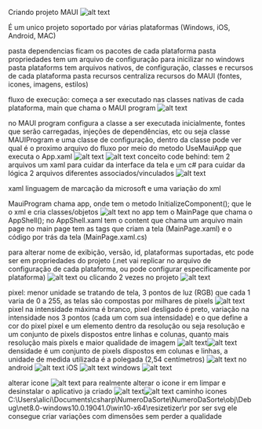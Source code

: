 Criando projeto MAUI
![alt text](image.png)

É um unico projeto soportado por várias plataformas (Windows, iOS, Android, MAC)

pasta dependencias ficam os pacotes de cada plataforma
pasta propriedades tem um arquivo de configuração para inicilizar no windows
pasta plataforms tem arquivos nativos, de configuração, classes e recursos de cada plataforma
pasta recursos centraliza recursos do MAUI (fontes, icones, imagens, estilos)

fluxo de execução: começa a ser executado nas classes nativas de cada plataforma, main que chama o MAUI program
![alt text](image-1.png)

no MAUI program configura a classe a ser executada inicialmente, fontes que serão carregadas, injeções de dependências, etc
ou seja classe MAUIProgram e uma classe de configuração, dentro da classe pode ver qual é o proximo arquivo do fluxo por meio do metodo UseMauiApp que executa o App.xaml
![alt text](image-2.png)
![alt text](image-3.png)
conceito code behind: tem 2 arquivos um xaml para cuidar da interface da tela e um c# para cuidar da lógica
2 arquivos diferentes associados/vinculados
![alt text](image-4.png)

xaml linguagem de marcação da microsoft e uma variação do xml

MauiProgram chama app, onde tem o metodo InitializeComponent(); que le o xml e cria classes/objetos 
![alt text](image-5.png)
no app tem o MainPage que chama o AppShell(); no AppShell.xaml tem o content que chama um arquivo main page
no main page tem as tags que criam a tela (MainPage.xaml) e o código por trás da tela (MainPage.xaml.cs)

para alterar nome de exibição, versão, id, plataformas suportadas, etc pode ser em propriedades do projeto (.net vai replicar no arquivo de configuração de cada plataforma, ou pode configurar especificamente por plataforma)
![alt text](image-7.png)
ou clicando 2 vezes no projeto
![alt text](image-8.png)

pixel: menor unidade se tratando de tela, 3 pontos de luz (RGB) que cada 1 varia de 0 a 255, as telas são compostas por milhares de pixels
![alt text](image-9.png)
pixel na intensidade máxima é branco, pixel desligado é preto, variação na intensidade nos 3 pontos (cada um com sua intensidade) e o que define a cor do pixel
pixel e um elemento dentro da resolução ou seja resolução e um conjunto de pixels dispostos entre linhas e colunas, quanto mais resolução mais pixels e maior qualidade de imagem
![alt text](image-10.png)![alt text](image-11.png)
densidade é um conjunto de pixels dispostos em colunas e linhas, a unidade de medida utilizada é a polegada (2,54 centímetros)
![alt text](image-12.png)
no android
![alt text](image-13.png)
iOS
![alt text](image-14.png)
windows
![alt text](image-15.png)

alterar icone
![alt text](image-16.png)
para realmente alterar o icone ir em limpar e desinstalar o aplicativo ja criado
![alt text](image-17.png)![alt text](image-18.png)
caminho icones C:\Users\alici\Documents\csharp\NumeroDaSorte\NumeroDaSorte\obj\Debug\net8.0-windows10.0.19041.0\win10-x64\resizetizer\r
por ser svg ele consegue criar variações com dimensões sem perder a qualidade